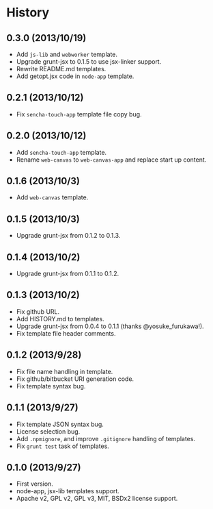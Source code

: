 History
==========

0.3.0 (2013/10/19)
-----------------------

* Add `js-lib` and `webworker` template.
* Upgrade grunt-jsx to 0.1.5 to use jsx-linker support.
* Rewrite README.md templates.
* Add getopt.jsx code in `node-app` template.

0.2.1 (2013/10/12)
-----------------------

* Fix `sencha-touch-app` template file copy bug.

0.2.0 (2013/10/12)
-----------------------

* Add `sencha-touch-app` template.
* Rename `web-canvas` to `web-canvas-app` and replace start up content.

0.1.6 (2013/10/3)
------------------

* Add `web-canvas` template.

0.1.5 (2013/10/3)
------------------

* Upgrade grunt-jsx from 0.1.2 to 0.1.3.

0.1.4 (2013/10/2)
------------------

* Upgrade grunt-jsx from 0.1.1 to 0.1.2.

0.1.3 (2013/10/2)
------------------

* Fix github URL.
* Add HISTORY.md to templates.
* Upgrade grunt-jsx from 0.0.4 to 0.1.1 (thanks @yosuke_furukawa!).
* Fix template file header comments.

0.1.2 (2013/9/28)
------------------

* Fix file name handling in template.
* Fix github/bitbucket URI generation code.
* Fix template syntax bug.

0.1.1 (2013/9/27)
------------------

* Fix template JSON syntax bug.
* License selection bug.
* Add `.npmignore`, and improve `.gitignore` handling of templates.
* Fix `grunt test` task of templates.

0.1.0 (2013/9/27)
------------------

* First version.
* node-app, jsx-lib templates support.
* Apache v2, GPL v2, GPL v3, MIT, BSDx2 license support.
